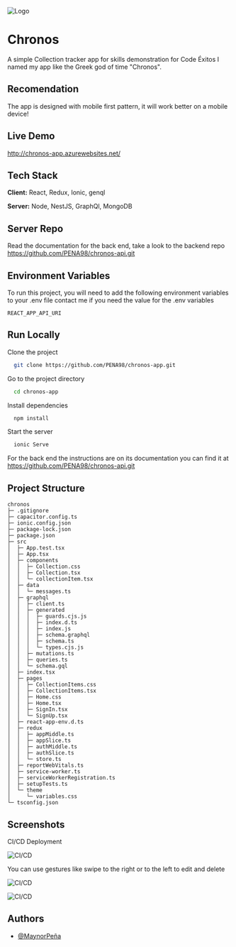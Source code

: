 ![Logo](https://i.imgur.com/LtCEdEC.png)


# Chronos
A simple Collection tracker app for skills demonstration for Code Éxitos
I named my app like the Greek god of time "Chronos".

## Recomendation
The app is designed with mobile first pattern, it will work better on a mobile device!

## Live Demo

http://chronos-app.azurewebsites.net/


## Tech Stack

**Client:** React, Redux, Ionic, genql

**Server:** Node, NestJS, GraphQl, MongoDB


## Server Repo

Read the documentation for the back end,
take a look to the backend repo 
https://github.com/PENA98/chronos-api.git
## Environment Variables

To run this project, you will need to add the following environment variables to your .env file
contact me if you need the value for the .env variables

`REACT_APP_API_URI`



## Run Locally

Clone the project

```bash
  git clone https://github.com/PENA98/chronos-app.git
```

Go to the project directory

```bash
  cd chronos-app
```

Install dependencies

```bash
  npm install
```

Start the server

```bash
  ionic Serve
```
For the back end the instructions are on its documentation you can find it at https://github.com/PENA98/chronos-api.git

## Project Structure


```
chronos
├─ .gitignore
├─ capacitor.config.ts
├─ ionic.config.json
├─ package-lock.json
├─ package.json
├─ src
│  ├─ App.test.tsx
│  ├─ App.tsx
│  ├─ components
│  │  ├─ Collection.css
│  │  ├─ Collection.tsx
│  │  └─ collectionItem.tsx
│  ├─ data
│  │  └─ messages.ts
│  ├─ graphql
│  │  ├─ client.ts
│  │  ├─ generated
│  │  │  ├─ guards.cjs.js
│  │  │  ├─ index.d.ts
│  │  │  ├─ index.js
│  │  │  ├─ schema.graphql
│  │  │  ├─ schema.ts
│  │  │  └─ types.cjs.js
│  │  ├─ mutations.ts
│  │  ├─ queries.ts
│  │  └─ schema.gql
│  ├─ index.tsx
│  ├─ pages
│  │  ├─ CollectionItems.css
│  │  ├─ CollectionItems.tsx
│  │  ├─ Home.css
│  │  ├─ Home.tsx
│  │  ├─ SignIn.tsx
│  │  └─ SignUp.tsx
│  ├─ react-app-env.d.ts
│  ├─ redux
│  │  ├─ appMiddle.ts
│  │  ├─ appSlice.ts
│  │  ├─ authMiddle.ts
│  │  ├─ authSlice.ts
│  │  └─ store.ts
│  ├─ reportWebVitals.ts
│  ├─ service-worker.ts
│  ├─ serviceWorkerRegistration.ts
│  ├─ setupTests.ts
│  └─ theme
│     └─ variables.css
└─ tsconfig.json

```

## Screenshots
CI/CD Deployment

![CI/CD](https://imgur.com/FHjT0Xm.png)

You can use gestures like swipe to the right or to the left to edit and delete

![CI/CD](https://imgur.com/d7Acij0.png) 


![CI/CD](https://imgur.com/bx6Wa6u.png) 

## Authors

- [@MaynorPeña](https://github.com/PENA98)
